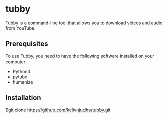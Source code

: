 # tubby

Tubby is a command-line tool that allows you to download videos and audio from YouTube.

## Prerequisites

To use Tubby, you need to have the following software installed on your computer:

* Python3
* pytube
* humanize

## Installation

$git clone https://github.com/kelivnjudha/tubby.git
